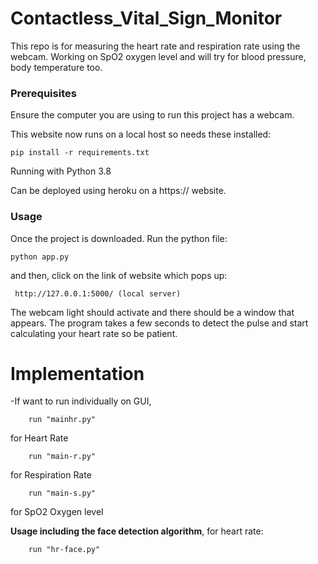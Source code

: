 # Contactless_Vital_Sign_Monitor
This repo is for measuring the heart rate and respiration rate using the webcam. Working on SpO2 oxygen level and will try for blood pressure, body temperature too.


### Prerequisites
Ensure the computer you are using to run this project has a webcam. 

This website now runs on a local host so needs these installed:
```
pip install -r requirements.txt
```
Running with Python 3.8

Can be deployed using heroku on a https:// website.

### Usage

Once the project is downloaded. Run the python file:

```
python app.py
```
and then, click on the link of website which pops up:
```
 http://127.0.0.1:5000/ (local server)
```

The webcam light should activate and there should be a window that appears. The program takes a few seconds to detect the pulse and start calculating your heart rate so be patient.


# Implementation

<!--- - In case of plotting graphs, run "graph_plot.py" - For the Eulerian Video Magnification implementation, run "amplify_color.py" --->
  -If want to run individually on GUI, 
  ```
      run "mainhr.py" 
  ```
for Heart Rate
  ```
      run "main-r.py" 
  ```
for Respiration Rate
  ```
      run "main-s.py"  
  ```
for SpO2 Oxygen level


**Usage including the face detection algorithm**,
for heart rate:
  ```
      run "hr-face.py"  
  ```
